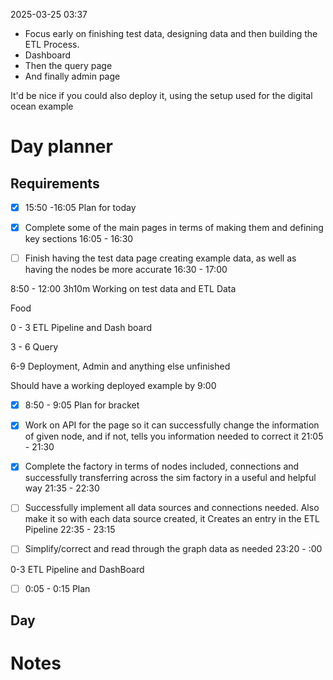 2025-03-25 03:37

- Focus early on finishing test data, designing data and then building the ETL Process.
- Dashboard
- Then the query page
- And finally admin page
  
It'd be nice if you could also deploy it, using the setup used for the digital ocean example
# Day planner

## Requirements

- [x] 15:50 -16:05 Plan for today
- [x] Complete some of the main pages in terms of making them and defining key sections 16:05 - 16:30
- [ ] Finish having the test data page creating example data, as well as having the nodes be more accurate 16:30 - 17:00


8:50 - 12:00 3h10m Working on test data and ETL Data

Food

0 - 3 ETL Pipeline and Dash board

3 - 6 Query

6-9 Deployment, Admin and anything else unfinished 

Should have a working deployed example by 9:00


- [x] 8:50 - 9:05 Plan for bracket
- [x] Work on API for the page so it can successfully change the information of given node, and if not, tells you information needed to correct it 21:05 - 21:30
- [x] Complete the factory in terms of nodes included, connections and successfully transferring across the sim factory in a useful and helpful way 21:35 - 22:30
- [ ] Successfully implement all data sources and connections needed. Also make it so with each data source created, it Creates an entry in the ETL Pipeline 22:35 - 23:15
- [ ] Simplify/correct and read through the graph data as needed 23:20 - :00


0-3 ETL Pipeline and DashBoard


- [ ] 0:05 - 0:15 Plan 
## Day


# Notes